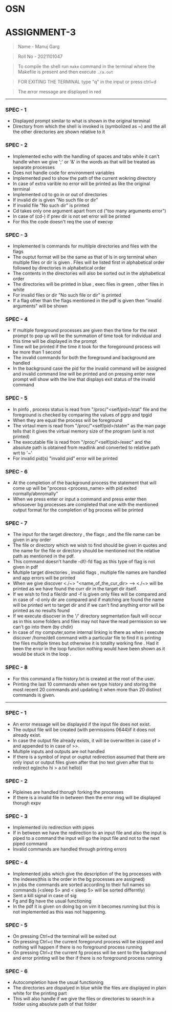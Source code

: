 # OSN

# ASSIGNMENT-3

> Name - Manuj Garg

> Roll No - 2021101047

> To compile the shell run `make` command in the terminal where the Makefile is present and then execute `./a.out`  

> FOR EXITING THE TERMINAL type "q" in the input or press ctrl+d 

> The error message are displayed in red

------ 

### SPEC - 1 

- Displayed prompt similar to what is shown in the original terminal
- Directory from which the shell is invoked is (symbolized as ~) and the all the other directories are shown relative to it 

### SPEC - 2 

- Implemented echo with the handling of spaces and tabs while it can't handle when we give ';' or '&' in the words as that will be treated as separate processes
- Does not handle code for environment variables
- Implemented pwd to show the path of the current wokring directory
- In case of extra varible no error will be printed as like the original terminal
- Implemented cd to go in or out of directories 
- If invalid dir is given "No such file or dir"
- If invalid file "No such dir" is printed
- Cd takes only one argument apart from cd ("too many arguments error")
- In case of (cd-) if prev dir is not set error will be printed
- For this the code doesn't req the use of execvp

### SPEC - 3

- Implemented ls commands for multilple directories and files with the flags 
- The ouptut format will be the same as that of ls in org terminal when multiple files or dir is given . Files will be listed first in alphabetical order followed by directories in alphabetical order
- The contents in the directories will also be sorted out in the alphabetical order
- The directories will be printed in blue , exec files in green , other files in white
- For invalid files or dir "No such file or dir" is printed
- If a flag other than the flags mentioned in the pdf is given then "invalid arguments" will be shown

### SPEC - 4

- If multiple foreground processes are given then the time for the next prompt to pop up will be the summation of time took for individual and this time will be displayed in the prompt
- Time will be printed if the time it took for the foregoround process will be more than 1 second
- The invalid commands for both the foreground and background are handled
- In the background case the pid for the invalid command will be assigned and invalid command line will be printed and on pressing enter new prompt will show with the line that displays exit status of the invalid command

### SPEC - 5 

- In pinfo , process status is read from "/proc/"<self/pid>/stat" file and the foreground is checked by comparing the values of pgrp and tpgid 
- When they are equal the process will be foreground
- The virtaul mem is read from "/proc/"<self/pid>/statm" as the man page tells that it gives the virtual memory size of the program (unit is not printed)
- The executable file is read from "/proc/"<self/pid>/exec" and the absolute path is obtained from readlink and converted to relative path wrt to '~'
- For invalid pid(s) "invalid pid" error will be printed

### SPEC - 6

- At the completion of the background process the statement that will come up will be "process <process_name> with pid <pid> exited normally/abnromally"
- When we press enter or input a command and press enter then whosoever bg processes are completed that one with the mentioned output format for the completion of bg process will be printed

### SPEC - 7

- The input for the target directory , the flags , and the file name can be given in any order
- The file or directory which we wish to find should be given in quotes and the name for the file or directory should be mentioned not the relative path as mentioned in the pdf.
- This command doesn't handle -df/-fd flag as this type of flag is not given in pdf
- Multiple target directories , invalid flags , multiple file names are handled and app errors will be printed
- When we give discover <./~> "<name_of_the_cur_dir> --> <./~> will be printed as we have found the curr dir in the target dir itself.
- If we wish to find a file/dir and -f is given only files will be compared and in case of -d only dir are compared and if matching are found the name will be printed wrt to target dir and if we can't find anything error will be printed as no results found 
- If we execute disocver in the '/' directory segmentation fault will occur as in this some folders and files may not have the read permission so we can't go into them (by chdir)
- In case of my computer,some internal linking is there as when i execute discover /home/dell command with a particular file to find it is printing the files multiple times but otherwise it is totallty working fine . Had it been the error in the loop function nothing would have been shown as it would be stuck in the loop . 

### SPEC - 8

- For this command a file history.txt is created at the root of the user.
- Printing the last 10 commands when we type history and storing the most recent 20 commands and updating it when more than 20 distinct commands is given.

----

### SPEC - 1 

- An error message will be displayed if the input file does not exist.
- The output file will be created (with permissions 0644)if it does not already exist.
- In case the output file already exists, it will be overwritten in case of > and appended to in case of >>.
- Multiple inputs and outputs are not handled
- If there is a symbol of input or ouptut redirection assumed that there are only input or output files given after that (no text given after that to redirect eg(echo hi > a.txt hello))

### SPEC - 2 

- Pipleines are handled thorugh forking the processes 
- If there is a invalid file in between then the error msg will be displayed thorugh expv

### SPEC - 3

- Implemented i/o redirection with pipes
- If in between we have the redirection to an input file and also the input is piped to a command the input will go the input file and not to the next piped command
- Invalid commands are handled through printing errors

### SPEC - 4

- Implemented jobs which give the description of the bg processes with the indexes(this is the order in the bg processes are assigned)
- In jobs the commands are sorted according to their full names so commands (<sleep 5> and < sleep 5> will be sorted differntly)
- Sent a kill signal in case of sig
- Fg and Bg have the usual functioning
- In the pdf it is given on doing bg on vim it becomes running but this is not implemented as this was not happening.

### SPEC - 5 

- On pressing Ctrl+d the terminal will be exited out
- On pressing Ctrl+c the current foregorund process will be stopped and nothing will happen if there is no foreground process running
- On pressing Ctrl+z the current fg process will be sent to the background and error printing will be ther if there is no foreground process running

### SPEC - 6
 
- Autocompletion have the usual functioning
- The directories are dispalyed in blue while the files are displayed in plain white for the printing part
- This will also handle if we give the files or directories to search in a folder using absolute path of that folder




